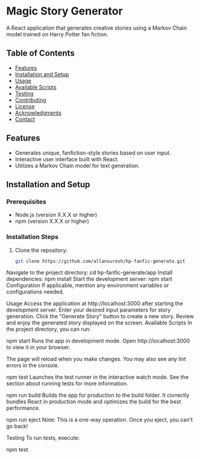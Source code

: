 # Magic Story Generator

A React application that generates creative stories using a Markov Chain model trained on Harry Potter fan fiction.

## Table of Contents

- [Features](#features)
- [Installation and Setup](#installation-and-setup)
- [Usage](#usage)
- [Available Scripts](#available-scripts)
- [Testing](#testing)
- [Contributing](#contributing)
- [License](#license)
- [Acknowledgments](#acknowledgments)
- [Contact](#contact)

## Features

- Generates unique, fanfiction-style stories based on user input.
- Interactive user interface built with React.
- Utilizes a Markov Chain model for text generation.

## Installation and Setup

### Prerequisites

- Node.js (version X.X.X or higher)
- npm (version X.X.X or higher)

### Installation Steps

1. Clone the repository:
   ```bash
   git clone https://github.com/allansuresh/hp-fanfic-generate.git
Navigate to the project directory:
cd hp-fanfic-generate/app
Install dependencies:
npm install
Start the development server:
npm start
Configuration
If applicable, mention any environment variables or configurations needed.

Usage
Access the application at http://localhost:3000 after starting the development server.
Enter your desired input parameters for story generation.
Click the "Generate Story" button to create a new story.
Review and enjoy the generated story displayed on the screen.
Available Scripts
In the project directory, you can run:

npm start
Runs the app in development mode.
Open http://localhost:3000 to view it in your browser.

The page will reload when you make changes.
You may also see any lint errors in the console.

npm test
Launches the test runner in the interactive watch mode.
See the section about running tests for more information.

npm run build
Builds the app for production to the build folder.
It correctly bundles React in production mode and optimizes the build for the best performance.

npm run eject
Note: This is a one-way operation. Once you eject, you can't go back!

Testing
To run tests, execute:

npm test
